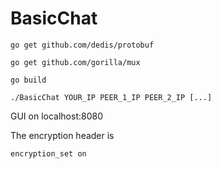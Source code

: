 # BasicChat

```
go get github.com/dedis/protobuf

go get github.com/gorilla/mux

go build

./BasicChat YOUR_IP PEER_1_IP PEER_2_IP [...]
```

GUI on localhost:8080

The encryption header is
```
encryption_set on
```